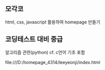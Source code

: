 
## 모각코 
html, css, javascript 활용하여 homepage 만들기

## 코딩테스트 대비 중급
알고리즘 관련(python)
cf. c언어 기초 포함

file:///D:/homepage_4314/leeyeonji/index.html